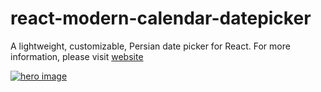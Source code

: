 # react-modern-calendar-datepicker

A lightweight, customizable, Persian date picker for React. For more information, please visit [website](https://kiarash-z.github.io/react-modern-calendar-datepicker)

<a href="https://kiarash-z.github.io/react-modern-calendar-datepicker">
	<img src="https://user-images.githubusercontent.com/20098648/57008875-63b73500-6c08-11e9-955b-8eadc28f9560.png" alt="hero image" />
</a>